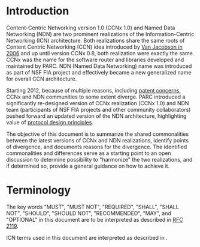 # Introduction

Content-Centric Networking version 1.0 (CCNx 1.0) and Named Data Networking (NDN) are two prominent realizations of the Information-Centric Networking (ICN) architecture.
Both realizations share the same roots of Content Centric Networking (CCN) idea introduced by [Van Jacobson in 2006](http://www.ccnx.org/395/1/van-jacobsen-at-google/) and up until version CCNx 0.8, both realization were exactly the same.
CCNx was the name for the software router and libraries developed and maintained by PARC.
NDN (Named Data Networking) name was introduced as part of NSF FIA project and effectively became a new generalized name for overall CCN architecture.

Starting 2012, because of multiple reasons, including [patent concerns](https://named-data.net/wp-content/uploads/2016/08/NDN-IPR.pdf), CCNx and NDN communities to some extent diverge.
PARC introduced a significantly re-designed version of CCNx realization (CCNx 1.0) and NDN team (participants of NSF FIA projects and other community collaborators) pushed forward an updated version of the NDN architecture, highlighting value of [protocol design principles](https://named-data.net/project/ndn-design-principles/).

The objective of this document is to summarize the shared commonalities between the latest versions of CCNx and NDN realizations, identify points of divergence, and documents reasons for the divergence.
The identified commonalities and differences serve as a starting point to an open discussion to determine possibility to "harmonize" the two realizations, and if determined so, provide a general guidance on how to achieve it.

# Terminology

The key words "MUST", "MUST NOT", "REQUIRED", "SHALL", "SHALL NOT", "SHOULD", "SHOULD NOT", "RECOMMENDED", "MAY", and "OPTIONAL" in this document are to be interpreted as described in [RFC 2119](#RFC2119).

ICN terms used in this document are interpreted as described in [](#I-D.wissingh-icnrg-terminology).


